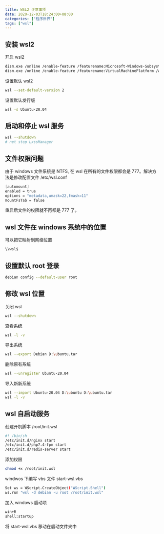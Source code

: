 ```yaml
---
title: WSL2 注意事项
date: 2020-12-03T18:24:00+08:00
categories: ["程序世界"]
tags: ["wsl"]
---
```


## 安装 wsl2

开启 wsl2

```bash
dism.exe /online /enable-feature /featurename:Microsoft-Windows-Subsystem-Linux /all /norestart
dism.exe /online /enable-feature /featurename:VirtualMachinePlatform /all /norestart
```

设置默认 wsl2

```bash
wsl --set-default-version 2
```

设置默认发行版

```bash
wsl -s Ubuntu-20.04
```

## 启动和停止 wsl 服务

```bash
wsl --shutdown
# net stop LxssManager
```

## 文件权限问题

由于 windows 文件系统是 NTFS, 在 wsl 在所有的文件权限都会是 777。解决方法是修改配置文件 /etc/wsl.conf

```bash
[automount]
enabled = true
options = "metadata,umask=22,fmask=11"
mountFsTab = false
```

重启后文件的权限就不再都是 777 了。

## wsl 文件在 windows 系统中的位置

可以把它映射到网络位置

```bash
\\wsl$
```

## 设置默认 root 登录

```bash
debian config --default-user root
```

## 修改 wsl 位置

关闭 wsl

```bash
wsl --shutdown
```

查看系统

```bash
wsl -l -v
```

导出系统

```bash
wsl --export Debian D:\ubuntu.tar
```

删除原有系统

```bash
wsl --unregister Ubuntu-20.04
```

导入新新系统

```bash
wsl --import Ubuntu-20.04 D:\ubuntu D:\ubuntu.tar
wsl -l -v
```

## wsl 自启动服务

创建开机脚本 /root/init.wsl

```bash
#! /bin/sh
/etc/init.d/nginx start
/etc/init.d/php7.4-fpm start
/etc/init.d/redis-server start
```

添加权限

```bash
chmod +x /root/init.wsl
```

windwos 下编写 vbs 文件 start-wsl.vbs

```bash
Set ws = WScript.CreateObject("WScript.Shell")
ws.run "wsl -d debian -u root /root/init.wsl"
```

加入 windows 启动项

```bash
win+R
shell:startup
```

将 start-wsl.vbs 移动在启动文件夹中
